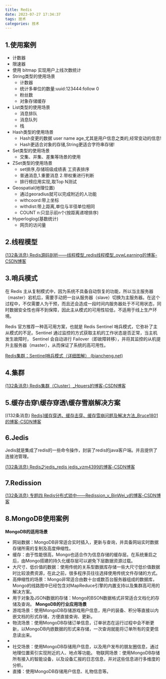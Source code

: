 ```yaml
---
title: Redis
date: 2023-07-27 17:34:37
tags: 技术
categories: 技术
---
```


## 1.使用案例

* 计数器
* 限速器
* 使用 bitmap 实现用户上线次数统计
* String类型的使用场景
  * 计数器
  * 统计多单位的数量:uuid:123444:follow 0
  * 粉丝数
  * 对象存储缓存
* List类型的使用场景
  * 消息排队
  * 消息队列
  * 栈
* Hash类型的使用场景
  * Hash变更的数据 user name age,尤其是用户信息之类的,经常变动的信息!
  * Hash更适合对象的存储,String更适合字符串存储!
* Set类型的使用场景
  * 交集、并集、差集等场景的使用
* ZSet类型的使用场景
  * set排序,存储班级成绩表 工资表排序
  * 普通消息,1.重要消息 2.带权重进行判断
  * 排行榜应用实现,取Top N测试
* Geospatial(地理位置)
  * 通过georadius就可以完成附近的人功能
  * withcoord:带上坐标
  * withdist:带上距离,单位与半径单位相同
  * COUNT n:只显示前n个(按距离递增排序)
* Hyperloglog(基数统计)
  * 网页的访问量

## 2.线程模型

[(132条消息) Redis源码剖析——线程模型_redis线程模型_oywLearning的博客-CSDN博客](https://blog.csdn.net/weixin_44479862/article/details/126512100)

## 3.哨兵模式

在 Redis 主从复制模式中，因为系统不具备自动恢复的功能，所以当主服务器（master）宕机后，需要手动把一台从服务器（slave）切换为主服务器。在这个过程中，不仅需要人为干预，而且还会造成一段时间内服务器处于不可用状态，同时数据安全性也得不到保障，因此主从模式的可用性较低，不适用于线上生产环境。

Redis 官方推荐一种高可用方案，也就是 Redis Sentinel 哨兵模式，它弥补了主从模式的不足。Sentinel 通过监控的方式获取主机的工作状态是否正常，当主机发生故障时， Sentinel 会自动进行 Failover（即故障转移），并将其监控的从机提升主服务器（master），从而保证了系统的高可用性。

[Redis集群：Sentinel哨兵模式（详细图解） (biancheng.net)](http://c.biancheng.net/redis/sentinel-model.html)

## 4.集群

[(132条消息) Redis集群（Cluster）_Hpuers的博客-CSDN博客](https://blog.csdn.net/qq_46370017/article/details/126347976)

## 5.缓存击穿\缓存穿透\缓存雪崩解决方案

[(132条消息) [Redis\]缓存穿透、缓存击穿、缓存雪崩问题及解决方法_Bruce1801的博客-CSDN博客](https://blog.csdn.net/m0_51963973/article/details/131362602)

## 6.Jedis

Jedis就是集成了redis的一些命令操作，封装了redis的java客户端。并且提供了连接池管理。

[(132条消息) Redis之jedis_redis jedis_yzm4399的博客-CSDN博客](https://blog.csdn.net/qq_43654581/article/details/121770415)

## 7.Redission

[(132条消息) 专题四 Redis分布式锁中——Redission_v_BinWei_v的博客-CSDN博客](https://blog.csdn.net/ohwang/article/details/125038268)

## 8.MongoDB使用案例

**MongoDB的适用场景**

* 网站数据：MongoDB非常适合实时插入，更新与查询，并具备网站实时数据存储所需的复制及高度伸缩性。
* 缓存：由于性能很高，Mongo也适合作为信息存储的缓存层。在系统重启之后，由Mongo搭建的持久化缓存层可以避免下层数据资源过载。
* 大尺寸、低价值的数据：使用传统的关系型数据库存储一些大尺寸低价值数据时比较浪费资源，在此之前，很多程序员往往选择使用传统文件存储的方式。
* 高伸缩性的场景：Mongo非常适合由数十台或数百台服务器组成的数据库，Mongo的线路图中已经包含对MapReduce引擎的内置支持以及集群高可用的解决方案。
* 用于对象及JSON数据的存储：Mongo的BSON数据格式非常适合文档化的存储及查询。
  **MongoDB的行业应用场景**
* 游戏场景：使用MongoDB存储游戏用户信息，用户的装备、积分等直接以内嵌文档的形式存储，方便直接查询、更新。
* 物流场景：使用MongoDB存储订单信息，订单状态在运行过程中会不断更新，以MongoDB内嵌数据的形式来存储，一次查询就能将订单所有的变更信息读出来。
* 
* 社交场景：使用MongoDB存储用户信息，以及用户发布的朋友圈信息，通过地理位置索引实现附近的人、地点等功能。
  物联网场景：使用MongoDB存储所有接入的智能设备，以及设备汇报的日志信息，并对这些信息进行多维度的分析。
* 直播：使用MongoDB存储用户信息、礼物信息等。

